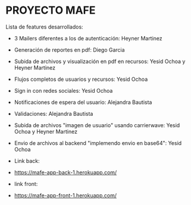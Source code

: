 # PROYECTO MAFE

Lista de features desarrollados:

* 3 Mailers diferentes a los de autenticación: Heyner Martinez
* Generación de reportes en pdf: Diego Garcia
* Subida de archivos y visualización en pdf en recursos: Yesid Ochoa y Heyner Martinez
* Flujos completos de usuarios y recursos: Yesid Ochoa
* Sign in con redes sociales: Yesid Ochoa
* Notificaciones de espera del usuario: Alejandra Bautista
* Validaciones: Alejandra Bautista
* Subida de archivos "imagen de usuario" usando carrierwave: Yesid Ochoa y Heyner Martinez
* Envio de archivos al backend "implemendo envio en base64": Yesid Ochoa

* Link back:
* https://mafe-app-back-1.herokuapp.com/
* link front: 
* https://mafe-app-front-1.herokuapp.com/

